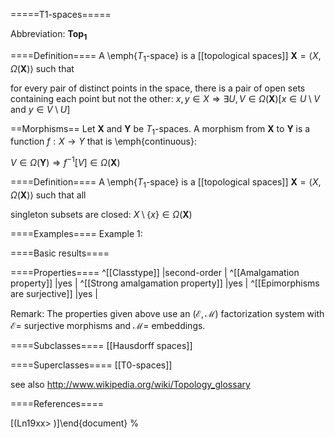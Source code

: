 =====T1-spaces=====

Abbreviation: **Top$_1$**

====Definition====
A \emph{$T_1$-space} is a [[topological spaces]] $\mathbf{X}=\langle X,\Omega(\mathbf{X})\rangle$ such that


for every pair of distinct points in the space, there is a pair of open sets containing each point but not the other:  $x,y\in X\Longrightarrow\exists U,V\in\Omega(\mathbf{X})[x\in U\setminus V\mbox{ and }y\in V\setminus U]$

==Morphisms==
Let $\mathbf{X}$ and $\mathbf{Y}$ be $T_1$-spaces. 
A morphism from $\mathbf{X}$ to $\mathbf{Y}$ is a function $f:X\rightarrow Y$ that is \emph{continuous}: 

$V\in\Omega(\mathbf{Y})\Longrightarrow f^{-1}[V]\in\Omega(\mathbf{X})$

====Definition====
A \emph{$T_1$-space} is a [[topological spaces]] $\mathbf{X}=\langle X,\Omega(\mathbf{X})\rangle$ such that all

singleton subsets are closed:  $X\setminus\{x\}\in\Omega(\mathbf{X})$

====Examples====
Example 1: 

====Basic results====


====Properties====
^[[Classtype]]  |second-order |
^[[Amalgamation property]]  |yes |
^[[Strong amalgamation property]]  |yes |
^[[Epimorphisms are surjective]]  |yes |

Remark: 
The properties given above use an $(\mathcal{E},\mathcal{M})$ factorization system with $\mathcal{E}=$ surjective morphisms and
$\mathcal{M}=$ embeddings.



====Subclasses====
[[Hausdorff spaces]] 


====Superclasses====
[[T0-spaces]] 



see also http://www.wikipedia.org/wiki/Topology_glossary


====References====

[(Ln19xx>
)]\end{document}
%</pre>
